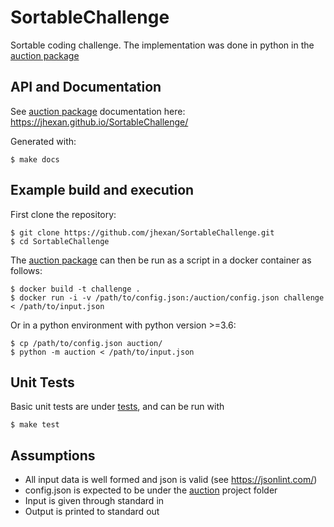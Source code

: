 # SortableChallenge
Sortable coding challenge. The implementation was done in python in the [auction package](auction)

## API and Documentation
See [auction package](auction) documentation here: https://jhexan.github.io/SortableChallenge/

Generated with:
```
$ make docs
```

## Example build and execution
First clone the repository:
```
$ git clone https://github.com/jhexan/SortableChallenge.git
$ cd SortableChallenge
```
The [auction package](auction) can then be run as a script in a docker container as follows:
```
$ docker build -t challenge .
$ docker run -i -v /path/to/config.json:/auction/config.json challenge < /path/to/input.json
```
Or in a python environment with python version >=3.6:
```
$ cp /path/to/config.json auction/
$ python -m auction < /path/to/input.json
```

## Unit Tests
Basic unit tests are under [tests](tests), and can be run with 
```
$ make test
```

## Assumptions
- All input data is well formed and json is valid (see https://jsonlint.com/) 
- config.json is expected to be under the [auction](auction) project folder
- Input is given through standard in
- Output is printed to standard out
